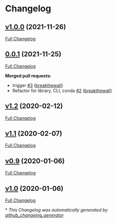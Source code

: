 # Changelog

## [v1.0.0](https://github.com/pablocarb/doebase/tree/v1.0.0) (2021-11-26)

[Full Changelog](https://github.com/pablocarb/doebase/compare/0.0.1...v1.0.0)

## [0.0.1](https://github.com/pablocarb/doebase/tree/0.0.1) (2021-11-25)

[Full Changelog](https://github.com/pablocarb/doebase/compare/v1.2...0.0.1)

**Merged pull requests:**

- trigger [\#3](https://github.com/pablocarb/doebase/pull/3) ([breakthewall](https://github.com/breakthewall))
- Refactor for library, CLI, conda [\#2](https://github.com/pablocarb/doebase/pull/2) ([breakthewall](https://github.com/breakthewall))

## [v1.2](https://github.com/pablocarb/doebase/tree/v1.2) (2020-02-12)

[Full Changelog](https://github.com/pablocarb/doebase/compare/v1.1...v1.2)

## [v1.1](https://github.com/pablocarb/doebase/tree/v1.1) (2020-02-07)

[Full Changelog](https://github.com/pablocarb/doebase/compare/v0.9...v1.1)

## [v0.9](https://github.com/pablocarb/doebase/tree/v0.9) (2020-01-06)

[Full Changelog](https://github.com/pablocarb/doebase/compare/v1.0...v0.9)

## [v1.0](https://github.com/pablocarb/doebase/tree/v1.0) (2020-01-06)

[Full Changelog](https://github.com/pablocarb/doebase/compare/085f5fe21bd1189280b414939c0348accb93eaf9...v1.0)



\* *This Changelog was automatically generated by [github_changelog_generator](https://github.com/github-changelog-generator/github-changelog-generator)*
